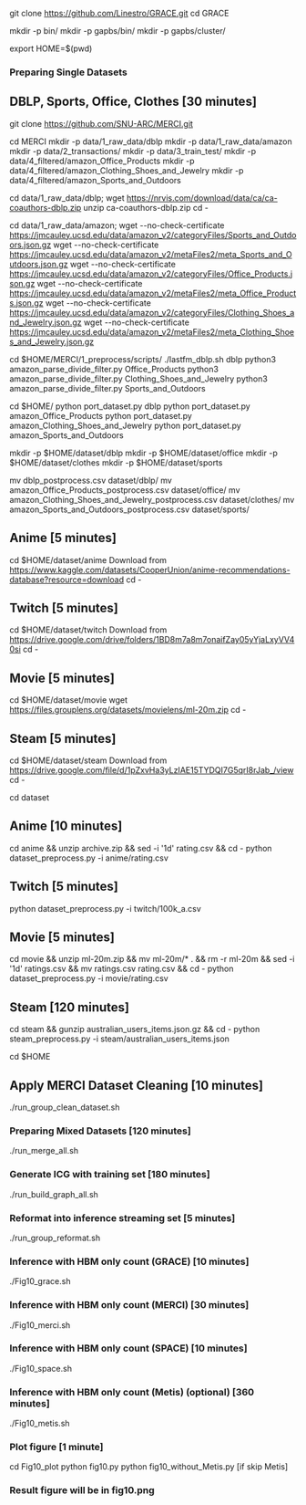 
git clone https://github.com/Linestro/GRACE.git
cd GRACE

mkdir -p bin/
mkdir -p gapbs/bin/
mkdir -p gapbs/cluster/

export HOME=$(pwd)

### Preparing Single Datasets

## DBLP, Sports, Office, Clothes [30 minutes]
git clone https://github.com/SNU-ARC/MERCI.git

cd MERCI
mkdir -p data/1_raw_data/dblp
mkdir -p data/1_raw_data/amazon
mkdir -p data/2_transactions/
mkdir -p data/3_train_test/
mkdir -p data/4_filtered/amazon_Office_Products
mkdir -p data/4_filtered/amazon_Clothing_Shoes_and_Jewelry
mkdir -p data/4_filtered/amazon_Sports_and_Outdoors

cd data/1_raw_data/dblp;
wget https://nrvis.com/download/data/ca/ca-coauthors-dblp.zip
unzip ca-coauthors-dblp.zip
cd -

cd data/1_raw_data/amazon;
wget --no-check-certificate https://jmcauley.ucsd.edu/data/amazon_v2/categoryFiles/Sports_and_Outdoors.json.gz
wget --no-check-certificate https://jmcauley.ucsd.edu/data/amazon_v2/metaFiles2/meta_Sports_and_Outdoors.json.gz
wget --no-check-certificate https://jmcauley.ucsd.edu/data/amazon_v2/categoryFiles/Office_Products.json.gz
wget --no-check-certificate https://jmcauley.ucsd.edu/data/amazon_v2/metaFiles2/meta_Office_Products.json.gz
wget --no-check-certificate https://jmcauley.ucsd.edu/data/amazon_v2/categoryFiles/Clothing_Shoes_and_Jewelry.json.gz
wget --no-check-certificate https://jmcauley.ucsd.edu/data/amazon_v2/metaFiles2/meta_Clothing_Shoes_and_Jewelry.json.gz

cd $HOME/MERCI/1_preprocess/scripts/
./lastfm_dblp.sh dblp
python3 amazon_parse_divide_filter.py Office_Products
python3 amazon_parse_divide_filter.py Clothing_Shoes_and_Jewelry
python3 amazon_parse_divide_filter.py Sports_and_Outdoors

cd $HOME/
python port_dataset.py dblp
python port_dataset.py amazon_Office_Products
python port_dataset.py amazon_Clothing_Shoes_and_Jewelry
python port_dataset.py amazon_Sports_and_Outdoors

mkdir -p $HOME/dataset/dblp
mkdir -p $HOME/dataset/office
mkdir -p $HOME/dataset/clothes
mkdir -p $HOME/dataset/sports

mv dblp_postprocess.csv dataset/dblp/
mv amazon_Office_Products_postprocess.csv dataset/office/
mv amazon_Clothing_Shoes_and_Jewelry_postprocess.csv dataset/clothes/
mv amazon_Sports_and_Outdoors_postprocess.csv dataset/sports/

## Anime [5 minutes]
cd $HOME/dataset/anime
Download from https://www.kaggle.com/datasets/CooperUnion/anime-recommendations-database?resource=download
cd -

## Twitch [5 minutes]
cd $HOME/dataset/twitch
Download from https://drive.google.com/drive/folders/1BD8m7a8m7onaifZay05yYjaLxyVV40si
cd -

## Movie [5 minutes]
cd $HOME/dataset/movie
wget https://files.grouplens.org/datasets/movielens/ml-20m.zip
cd -

## Steam [5 minutes]
cd $HOME/dataset/steam
Download from https://drive.google.com/file/d/1pZxvHa3yLzIAE15TYDQI7G5qrI8rJab_/view
cd -



cd dataset

## Anime [10 minutes]
cd anime && unzip archive.zip && sed -i '1d' rating.csv && cd -
python dataset_preprocess.py -i anime/rating.csv

## Twitch [5 minutes]
python dataset_preprocess.py -i twitch/100k_a.csv

## Movie [5 minutes]
cd movie && unzip ml-20m.zip && mv ml-20m/* . && rm -r ml-20m && sed -i '1d' ratings.csv && mv ratings.csv rating.csv && cd -
python dataset_preprocess.py -i movie/rating.csv

## Steam [120 minutes]
cd steam && gunzip australian_users_items.json.gz && cd -
python steam_preprocess.py -i steam/australian_users_items.json



cd $HOME

## Apply MERCI Dataset Cleaning [10 minutes]
./run_group_clean_dataset.sh

### Preparing Mixed Datasets [120 minutes]
./run_merge_all.sh

### Generate ICG with training set [180 minutes]
./run_build_graph_all.sh

### Reformat into inference streaming set [5 minutes]
./run_group_reformat.sh

### Inference with HBM only count (GRACE) [10 minutes]
./Fig10_grace.sh

### Inference with HBM only count (MERCI) [30 minutes]
./Fig10_merci.sh

### Inference with HBM only count (SPACE) [10 minutes]
./Fig10_space.sh

### Inference with HBM only count (Metis) (optional) [360 minutes]
./Fig10_metis.sh

### Plot figure [1 minute]
cd Fig10_plot
python fig10.py
python fig10_without_Metis.py [if skip Metis]

### Result figure will be in fig10.png






